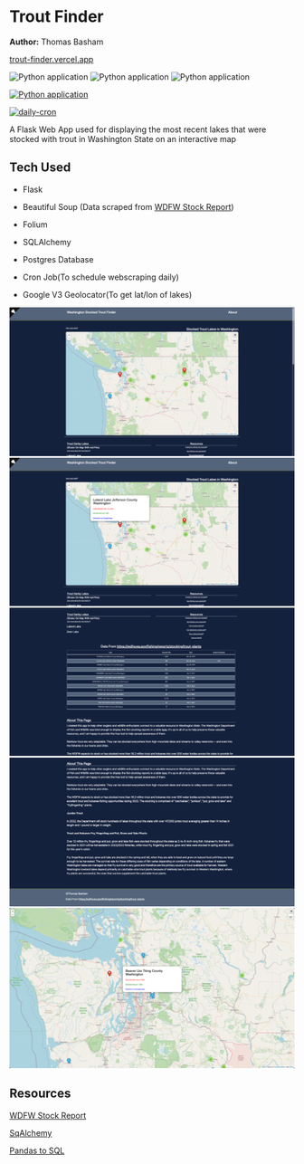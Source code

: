 # Trout Finder


**Author:** Thomas Basham

[trout-finder.vercel.app](https://trout-finder.vercel.app)

![Python application](https://img.shields.io/badge/Flask-000000?style=for-the-badge&logo=flask&logoColor=white)
![Python application](https://img.shields.io/badge/PostgreSQL-316192?style=for-the-badge&logo=postgresql&logoColor=white)
![Python application]( 	https://img.shields.io/badge/Heroku-430098?style=for-the-badge&logo=heroku&logoColor=white)

[![Python application](https://github.com/Thomas-Basham/trout-finder/actions/workflows/python-app.yml/badge.svg)](https://github.com/Thomas-Basham/trout-finder/actions/workflows/python-app.yml)

[![daily-cron](https://github.com/Thomas-Basham/trout-finder/actions/workflows/cron.yaml/badge.svg)](https://github.com/Thomas-Basham/trout-finder/actions/workflows/cron.yaml)

A Flask Web App used for displaying the most recent lakes that were stocked with trout in Washington State on an interactive map

## Tech Used 

* Flask

* Beautiful Soup (Data scraped from [WDFW Stock Report](https://wdfw.wa.gov/fishing/reports/stocking/trout-plants))

* Folium

* SQLAlchemy

* Postgres Database

* Cron Job(To schedule webscraping daily)

* Google V3 Geolocator(To get lat/lon of lakes)

![screenshot](static/screenshots/WaStockedTroutLakes1.png)
![screenshot](static/screenshots/WaStockedTroutLakes2.png)
![screenshot](static/screenshots/WaStockedTroutLakes3.png)
![screenshot](static/screenshots/WaStockedTroutLakes4.png)
![screenshot](static/screenshots/WaStockedTroutLakes5.png)

## Resources
[WDFW Stock Report](https://wdfw.wa.gov/fishing/reports/stocking/trout-plants)

[SqAlchemy](https://flask-sqlalchemy.palletsprojects.com/en/2.x/quickstart/)

[Pandas to SQL](https://towardsdatascience.com/upload-your-pandas-dataframe-to-your-database-10x-faster-eb6dc6609ddf)

